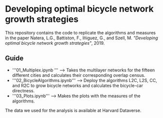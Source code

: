 # Developing optimal bicycle network growth strategies

This repository contains the code to replicate the algorithms and measures in the paper Natera, L.G., Battiston, F., Iñiguez, G., and Szell, M. *"Developing optimal bicycle network growth strategies"*, 2019.

## Guide
+ '''01_Multiplex.ipynb ''' --> Takes the multilayer networks for the fifteen different cities and calculates their corresponding overlap census.
+ '''02_BicycleAlgorithms.ipynb''' --> Deploy the algorithms L2C, L2S, CC, and R2C to grow bicycle networks and calculates the bicycle-car directness.
+ '''03_Plots.ipynb''' --> Makes the plots with the measures of the algorithms.

The data we used for the analysis is available at Harvard Dataverse.
